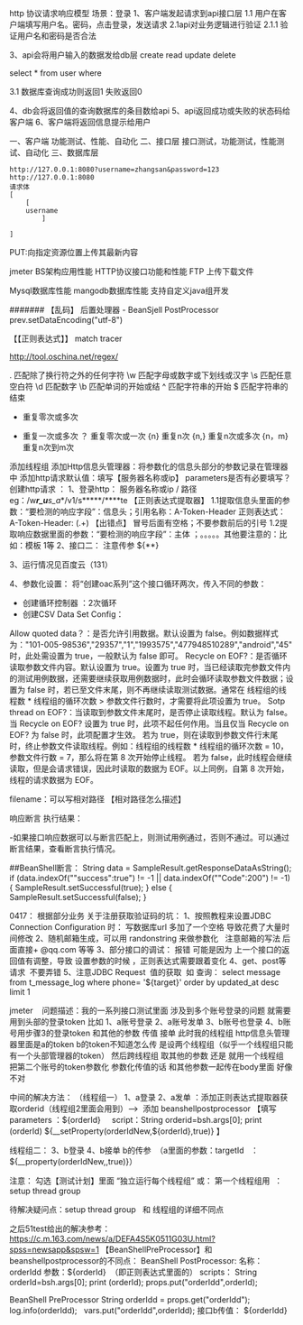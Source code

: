 http 协议请求响应模型
场景：登录
1、客户端发起请求到api接口层
   1.1 用户在客户端填写用户名。密码，点击登录，发送请求
   2.1api对业务逻辑进行验证
      2.1.1 验证用户名和密码是否合法
  
3、api会将用户输入的数据发给db层
create read  update  delete

select * from user where 

3.1 数据库查询成功则返回1 失败返回0

4、db会将返回值的查询数据库的条目数给api
5、api返回成功或失败的状态码给客户端
6、客户端将返回信息提示给用户

一、客户端
    功能测试、性能、自动化
二、接口层
    接口测试，功能测试，性能测试、自动化
三、数据库层
    
    http://127.0.0.1:8080?username=zhangsan&password=123
    http://127.0.0.1:8080
    请求体
    [
        [
        username
            ]
    
    ]
 
 PUT:向指定资源位置上传其最新内容
 
 jmeter
 BS架构应用性能
 HTTP协议接口功能和性能
 FTP 上传下载文件
 
 Mysql数据库性能
 mangodb数据库性能
 支持自定义java组开发
 
 
 
 
 
 #######
【乱码】
 后置处理器 - BeanSjell PostProcessor
 prev.setDataEncoding("utf-8")
 
 
 【【正则表达式】】
 match tracer
 
 http://tool.oschina.net/regex/
 
 .    匹配除了换行符之外的任何字符
 \w   匹配字母或数字或下划线或汉字
 \s   匹配任意空白符
 \d   匹配数字
 \b   匹配单词的开始或结
 ^    匹配字符串的开始
 $    匹配字符串的结束
 
 *    重复零次或多次
 +    重复一次或多次
 ？   重复零次或一次
 {n}  重复n次
 {n,} 重复n次或多次
 {n，m} 重复n次到m次
 
 
 添加线程组
 添加Http信息头管理器：将参数化的信息头部分的参数记录在管理器中
 添加http请求默认值：填写【服务器名称或ip】   parameters是否有必要填写？
 创建http请求 ：
 1、登录http： 服务器名称或ip  /  路径eg：/w***r_u**s_a**/v1/s*****/****te
     【正则表达式提取器】
     1.1提取信息头里面的参数：“要检测的响应字段”：信息头；引用名称：A-Token-Header  正则表达式：A-Token-Header: (.+)  【出错点】 冒号后面有空格；不要参数前后的引号
     1.2提取响应数据里面的参数：“要检测的响应字段”：主体 ；。。。。。其他要注意的：比如：模板  $1$等
2、接口二：
      注意传参 ${**}
      
3、运行情况见百度云（131）

4、参数化设置：
   将“创建oac系列”这个接口循环两次，传入不同的参数：
   - 创建循环控制器 ：2次循环
   - 创建CSV Data Set Config： 
   
   Allow quoted data？：是否允许引用数据。默认设置为 false。例如数据样式为："101-005-98536","29357","1","1993575","477948510289","android","45" 时，此处需设置为 true，一般默认为 false 即可。
   Recycle on EOF?：是否循环读取参数文件内容。默认设置为 true。设置为 true 时，当已经读取完参数文件内的测试用例数据，还需要继续获取用例数据时，此时会循环读取参数文件数据；设置为 false 时，若已至文件末尾，则不再继续读取测试数据。通常在 线程组的线程数 * 线程组的循环次数 > 参数文件行数时，才需要将此项设置为 true。
   Sotp thread on EOF?：当读取到参数文件末尾时，是否停止读取线程。默认为 false。当 Recycle on EOF?  设置为 true 时，此项不起任何作用。当且仅当 Recycle on EOF? 为 false 时，此项配置才生效。
                        若为 true，则在读取到参数文件行末尾时，终止参数文件读取线程。例如：线程组的线程数 * 线程组的循环次数 = 10，参数文件行数 = 7，那么将在第 8 次开始停止线程。
                        若为 false，此时线程会继续读取，但是会请求错误，因此时读取的数据为 EOF。以上同例，自第 8 次开始，线程的请求数据为 EOF。
   
 
 filename：可以写相对路径 【相对路径怎么描述】
 
 
 响应断言 执行结果：

   -如果接口响应数据可以与断言匹配上，则测试用例通过，否则不通过。可以通过断言结果，查看断言执行情况。
   
   
 ##BeanShell断言：
 String data = SampleResult.getResponseDataAsString();
if (data.indexOf("\"success\":true") != -1 || data.indexOf("\"Code\":200") != -1) {
    SampleResult.setSuccessful(true); 
}
else {
    SampleResult.setSuccessful(false); 
}




0417：
根据部分业务
关于注册获取验证码的坑：
1、按照教程来设置JDBC Connection Configuration 时： 写数据库url 多加了一个空格 导致花费了大量时间修改
2、随机邮箱生成，可以用 randonstring 来做参数化   注意邮箱的写法 后面直接+ @qq.com 等等
3、部分接口的调试： 报错 可能是因为 上一个接口的返回值有调整，导致 设置参数的时候 ，正则表达式需要跟着变化
4、get、post等请求  不要弄错
5、注意JDBC Request  值的获取  如 查询： select message from t_message_log where phone= '${target}' order by updated_at desc limit 1



jmeter    问题描述：我的一系列接口测试里面 涉及到多个账号登录的问题  就需要用到头部的登录token    比如 1、a账号登录   2、a账号发单    3、b账号也登录  4、b账号用步骤3的登录token 和其他的参数 传值       接单    此时我的线程组 http信息头管理器里面是a的token   b的token不知道怎么传  是设两个线程组（似乎一个线程组只能有一个头部管理器的token）   然后跨线程组   取其他的参数     还是    就用一个线程组  把第二个账号的token参数化    参数化传值的话   和其他参数一起传在body里面  好像不对


中间的解决方法：
（线程组一）
1、a登录
2、a发单 ：添加正则表达式提取器获取orderid（线程组2里面会用到）-->  添加 beanshellpostprocessor 【填写 parameters ：${orderId}      script：String orderid=bsh.args[0];
print (orderId)
${__setProperty(orderIdNew,${orderId},true)}   】

线程组二：
3、b登录
4、b接单 b的传参  （a里面的参数：targetId   ： ${__property(orderIdNew,,true)}）

注意：
勾选【测试计划】里面 “独立运行每个线程组”
或：
第一个线程组用  ：setup thread group

待解决疑问点：setup thread group   和  线程组的详细不同点

之后51test给出的解决参考：https://c.m.163.com/news/a/DEFA4S5K0511G03U.html?spss=newsapp&spsw=1
【BeanShellPreProcessor】和 beanshellpostprocessor的不同点：
BeanShell PostProcessor:
名称：orderIdd
参数：${orderId}  （即正则表达式里面的）
scripts：
   String orderId=bsh.args[0];
   print (orderId);
   props.put("orderIdd",orderId);
   
BeanShell PreProcessor
   String orderIdd = props.get("orderIdd");
   log.info(orderIdd);
   vars.put("orderIdd",orderIdd);
接口b传值：  ${orderIdd}
 

